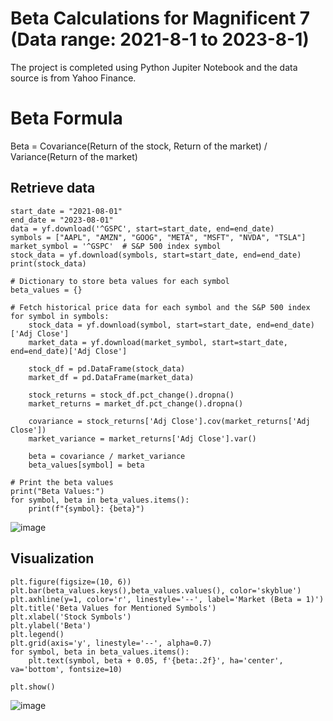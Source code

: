 # Beta Calculations for Magnificent 7 (Data range: 2021-8-1 to 2023-8-1) 
The project is completed using Python Jupiter Notebook and the data source is from Yahoo Finance. 
# Beta Formula
Beta = Covariance(Return of the stock, Return of the market) / Variance(Return of the market)
​
## Retrieve data
```
start_date = "2021-08-01"  
end_date = "2023-08-01"  
data = yf.download('^GSPC', start=start_date, end=end_date)
symbols = ["AAPL", "AMZN", "GOOG", "META", "MSFT", "NVDA", "TSLA"]
market_symbol = '^GSPC'  # S&P 500 index symbol
stock_data = yf.download(symbols, start=start_date, end=end_date)
print(stock_data)
```

```
# Dictionary to store beta values for each symbol
beta_values = {}

# Fetch historical price data for each symbol and the S&P 500 index
for symbol in symbols:
    stock_data = yf.download(symbol, start=start_date, end=end_date)['Adj Close']
    market_data = yf.download(market_symbol, start=start_date, end=end_date)['Adj Close']

    stock_df = pd.DataFrame(stock_data)
    market_df = pd.DataFrame(market_data)

    stock_returns = stock_df.pct_change().dropna()
    market_returns = market_df.pct_change().dropna()

    covariance = stock_returns['Adj Close'].cov(market_returns['Adj Close'])
    market_variance = market_returns['Adj Close'].var()

    beta = covariance / market_variance
    beta_values[symbol] = beta

# Print the beta values
print("Beta Values:")
for symbol, beta in beta_values.items():
    print(f"{symbol}: {beta}")
```
![image](https://github.com/raynachen2023/Finance_Beta-calculation/assets/128624675/19c43282-84e2-42ef-9289-c6c6c16db780)

## Visualization
```
plt.figure(figsize=(10, 6))
plt.bar(beta_values.keys(),beta_values.values(), color='skyblue')
plt.axhline(y=1, color='r', linestyle='--', label='Market (Beta = 1)')
plt.title('Beta Values for Mentioned Symbols')
plt.xlabel('Stock Symbols')
plt.ylabel('Beta')
plt.legend()
plt.grid(axis='y', linestyle='--', alpha=0.7)
for symbol, beta in beta_values.items():
    plt.text(symbol, beta + 0.05, f'{beta:.2f}', ha='center', va='bottom', fontsize=10)

plt.show()
```

![image](https://github.com/raynachen2023/Finance_Beta-calculation/assets/128624675/9ae005a9-b3fa-473a-88a0-d3829d879173)

